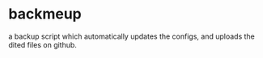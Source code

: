 # backmeup
a backup script which automatically updates the configs, and uploads the dited files on github.  
